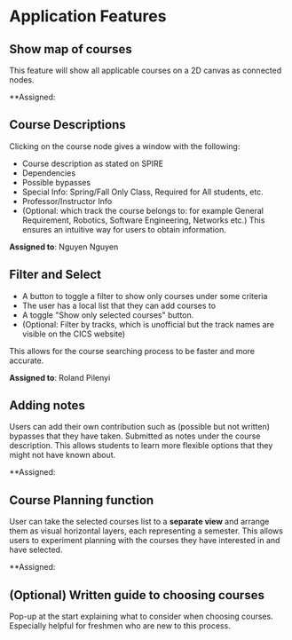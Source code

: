 # Application Features

## Show map of courses

This feature will show all applicable courses on a 2D canvas as connected nodes.

**Assigned:

## Course Descriptions

Clicking on the course node gives a window with the following:
- Course description as stated on SPIRE
- Dependencies
- Possible bypasses
- Special Info: Spring/Fall Only Class, Required for All students, etc.
- Professor/Instructor Info
- (Optional: which track the course belongs to: for example General Requirement, Robotics, Software Engineering, Networks etc.)
This ensures an intuitive way for users to obtain information.

**Assigned to**: Nguyen Nguyen

## Filter and Select

- A button to toggle a filter to show only courses under some criteria
- The user has a local list that they can add courses to
- A toggle "Show only selected courses" button.
- (Optional: Filter by tracks, which is unofficial but the track names are visible on the CICS website)

This allows for the course searching process to be faster and more accurate.

**Assigned to**: Roland Pilenyi

## Adding notes

Users can add their own contribution such as (possible but not written) bypasses that they have taken. Submitted as notes under the course description.
This allows students to learn more flexible options that they might not have known about.

**Assigned:

## Course Planning function

User can take the selected courses list to a **separate view** and arrange them as visual horizontal layers, each representing a semester.
This allows users to experiment planning with the courses they have interested in and have selected.

**Assigned:

## (Optional) Written guide to choosing courses

Pop-up at the start explaining what to consider when choosing courses. Especially helpful for freshmen who are new to this process.
